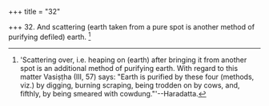 +++
title = "32"

+++
32. And scattering (earth taken from a pure spot is another method of purifying defiled) earth. [^24] 


[^24]:  'Scattering over, i.e. heaping on (earth) after bringing it from another spot is an additional method of purifying earth. With regard to this matter Vasiṣṭha (III, 57) says: "Earth is purified by these four (methods, viz.) by digging, burning scraping, being trodden on by cows, and, fifthly, by being smeared with cowdung."'--Haradatta.
